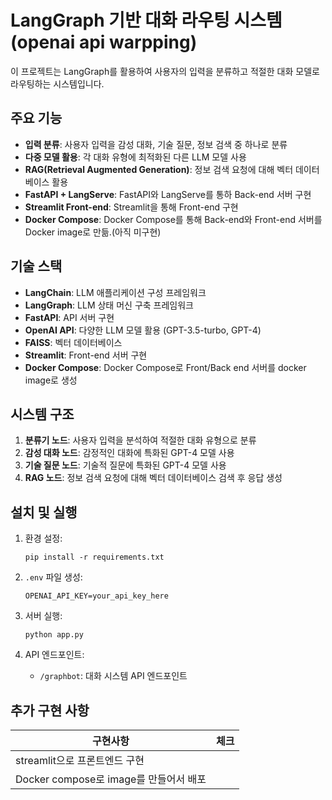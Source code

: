 # LangGraph 기반 대화 라우팅 시스템 (openai api warpping)

이 프로젝트는 LangGraph를 활용하여 사용자의 입력을 분류하고 적절한 대화 모델로 라우팅하는 시스템입니다.

## 주요 기능

- **입력 분류**: 사용자 입력을 감성 대화, 기술 질문, 정보 검색 중 하나로 분류
- **다중 모델 활용**: 각 대화 유형에 최적화된 다른 LLM 모델 사용
- **RAG(Retrieval Augmented Generation)**: 정보 검색 요청에 대해 벡터 데이터베이스 활용
- **FastAPI + LangServe**: FastAPI와 LangServe를 통하 Back-end 서버 구현
- **Streamlit Front-end**: Streamlit을 통해 Front-end 구현
- **Docker Compose**: Docker Compose를 통해 Back-end와 Front-end 서버를 Docker image로 만듦.(아직 미구현)

## 기술 스택

- **LangChain**: LLM 애플리케이션 구성 프레임워크
- **LangGraph**: LLM 상태 머신 구축 프레임워크
- **FastAPI**: API 서버 구현
- **OpenAI API**: 다양한 LLM 모델 활용 (GPT-3.5-turbo, GPT-4)
- **FAISS**: 벡터 데이터베이스
- **Streamlit**: Front-end 서버 구현
- **Docker Compose**: Docker Compose로 Front/Back end 서버를 docker image로 생성

## 시스템 구조

1. **분류기 노드**: 사용자 입력을 분석하여 적절한 대화 유형으로 분류
2. **감성 대화 노드**: 감정적인 대화에 특화된 GPT-4 모델 사용
3. **기술 질문 노드**: 기술적 질문에 특화된 GPT-4 모델 사용
4. **RAG 노드**: 정보 검색 요청에 대해 벡터 데이터베이스 검색 후 응답 생성


## 설치 및 실행

1. 환경 설정:
   ```
   pip install -r requirements.txt
   ```

2. `.env` 파일 생성:
   ```
   OPENAI_API_KEY=your_api_key_here
   ```

3. 서버 실행:
   ```
   python app.py
   ```

4. API 엔드포인트:
   - `/graphbot`: 대화 시스템 API 엔드포인트


## 추가 구현 사항
|구현사항|체크|
|--|--|
|streamlit으로 프론트엔드 구현||
|Docker compose로 image를 만들어서 배포||